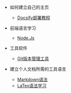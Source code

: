 <!-- _sidebar.md -->

* 如何建立自己的主页
  * [Docsify部署教程](/ProjectDocs/docsify-startinit.md)

* 前端语言学习
  * [Node.Js](/ProjectDocs/NodeJs-DownloadInit.md)

* 工具软件
  * [Git版本管理工具](/ProjectDocs/Git-Using.md)

* 建立个人文档所需的工具语言
  * [Markdown语法](/ProjectDocs/Markdown-Using.md)
  * [LaTex语法学习](/ProjectDocs/LaTex-Learning.md)

